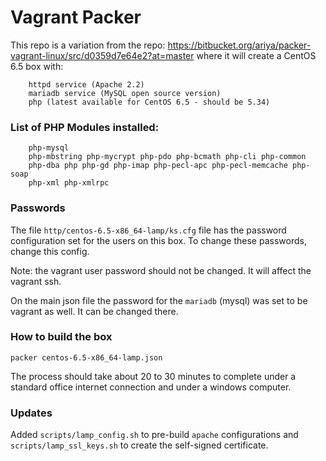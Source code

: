Vagrant Packer
==============

This repo is a variation from the repo: https://bitbucket.org/ariya/packer-vagrant-linux/src/d0359d7e64e2?at=master where it will create
a CentOS 6.5 box with:

```
    httpd service (Apache 2.2)
    mariadb service (MySQL open source version)
    php (latest available for CentOS 6.5 - should be 5.34)
```

### List of PHP Modules installed:

```
    php-mysql
    php-mbstring php-mycrypt php-pdo php-bcmath php-cli php-common
    php-dba php php-gd php-imap php-pecl-apc php-pecl-memcache php-soap
    php-xml php-xmlrpc
```

### Passwords

The file ```http/centos-6.5-x86_64-lamp/ks.cfg``` file has the password configuration set for the users on this
box. To change these passwords, change this config.

Note: the vagrant user password should not be changed. It will affect the vagrant ssh.

On the main json file the password for the ```mariadb``` (mysql) was set to be vagrant as well. It can be changed there.

### How to build the box

```
packer centos-6.5-x86_64-lamp.json
```

The process should take about 20 to 30 minutes to complete under a standard office internet
connection and under a windows computer.

### Updates

Added ```scripts/lamp_config.sh``` to pre-build ```apache``` configurations and ```scripts/lamp_ssl_keys.sh``` to create the self-signed certificate.

